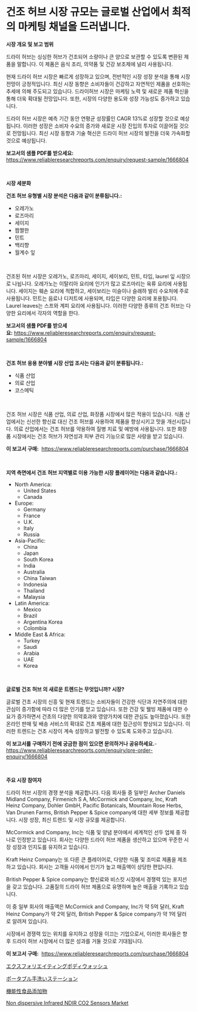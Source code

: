 <p><h1>건조 허브 시장 규모는 글로벌 산업에서 최적의 마케팅 채널을 드러냅니다.</h1></p><p><strong>시장 개요 및 보고 범위</strong></p>
<p><p>드라이 허브는 싱싱한 허브가 건조되어 소량이나 큰 양으로 보관할 수 있도록 변환된 제품을 말합니다. 이 제품은 음식 조리, 의약품 및 건강 보조제에 널리 사용됩니다.</p><p>현재 드라이 허브 시장은 빠르게 성장하고 있으며, 전반적인 시장 성장 분석을 통해 시장 전망이 긍정적입니다. 최신 시장 동향은 소비자들이 건강하고 자연적인 제품을 선호하는 추세에 의해 주도되고 있습니다. 드라이허브 시장은 마케팅 노력 및 새로운 제품 혁신을 통해 더욱 확대될 전망입니다. 또한, 시장의 다양한 용도와 성장 가능성도 증가하고 있습니다.</p><p>드라이 허브 시장은 예측 기간 동안 연평균 성장률인 CAGR 13%로 성장할 것으로 예상됩니다. 이러한 성장은 소비자 수요의 증가와 새로운 시장 진입의 투자로 이끌어질 것으로 전망됩니다. 최신 시장 동향과 기술 혁신은 드라이 허브 시장의 발전을 더욱 가속화할 것으로 예상됩니다.</p></p>
<p><strong>보고서의 샘플 PDF를 받으세요:</strong> <a href="https://www.reliableresearchreports.com/enquiry/request-sample/1666804">https://www.reliableresearchreports.com/enquiry/request-sample/1666804</a></p>
<p>&nbsp;</p>
<p><strong>시장 세분화</strong></p>
<p><strong>건조 허브 유형별 시장 분석은 다음과 같이 분류됩니다.:</strong></p>
<p><ul><li>오레가노</li><li>로즈마리</li><li>세이지</li><li>짭짤한</li><li>민트</li><li>백리향</li><li>월계수 잎</li></ul></p>
<p>&nbsp;</p>
<p><p>건조된 허브 시장은 오레가노, 로즈마리, 세이지, 세이보리, 민트, 타입, laurel 잎 시장으로 나뉩니다. 오레가노는 이탈리아 요리에 인기가 많고 로즈마리는 육류 요리에 사용됩니다. 세이지는 훼손 요리에 적합하고, 세이보리는 미슬이나 슬래하 발리 수요처에 주로 사용됩니다. 민트는 음료나 디저트에 사용되며, 타입은 다양한 요리에 포용됩니다. Laurel leaves는 스프와 계피 요리에 사용됩니다. 이러한 다양한 종류의 건조 허브는 다양한 요리에서 각자의 역할을 한다.</p></p>
<p><strong>보고서의 샘플 PDF를 받으세요:</strong>&nbsp;<a href="https://www.reliableresearchreports.com/enquiry/request-sample/1666804">https://www.reliableresearchreports.com/enquiry/request-sample/1666804</a></p>
<p>&nbsp;</p>
<p><strong> 건조 허브 응용 분야별 시장 산업 조사는 다음과 같이 분류됩니다.:</strong></p>
<p><ul><li>식품 산업</li><li>의료 산업</li><li>코스메틱</li></ul></p>
<p>&nbsp;</p>
<p><p>건조 허브 시장은 식품 산업, 의료 산업, 화장품 시장에서 많은 적용이 있습니다. 식품 산업에서는 신선한 향신료 대신 건조 허브를 사용하여 제품을 향상시키고 맛을 개선시킵니다. 의료 산업에서는 건조 허브를 약용하여 질병 치료 및 예방에 사용됩니다. 또한 화장품 시장에서는 건조 허브가 자연성과 피부 관리 기능으로 많은 사랑을 받고 있습니다.</p></p>
<p><strong>이 보고서 구매:</strong>&nbsp; <a href="https://www.reliableresearchreports.com/purchase/1666804">https://www.reliableresearchreports.com/purchase/1666804</a></p>
<p>&nbsp;</p>
<p><strong>지역 측면에서 건조 허브 지역별로 이용 가능한 시장 플레이어는 다음과 같습니다.:</strong></p>
<p><ul>
    <li>
        North America:
        <ul>
            <li>United States</li>
            <li>Canada</li>
        </ul>
    </li>
    <li>
        Europe:
        <ul>
            <li>Germany</li>
            <li>France</li>
            <li>U.K.</li>
            <li>Italy</li>
            <li>Russia</li>
        </ul>
    </li>
    <li>
        Asia-Pacific:
        <ul>
            <li>China</li>
            <li>Japan</li>
            <li>South Korea</li>
            <li>India</li>
            <li>Australia</li>
            <li>China Taiwan</li>
            <li>Indonesia</li>
            <li>Thailand</li>
            <li>Malaysia</li>
        </ul>
    </li>
    <li>
        Latin America:
        <ul>
            <li>Mexico</li>
            <li>Brazil</li>
            <li>Argentina Korea</li>
            <li>Colombia</li>
        </ul>
    </li>
    <li>
        Middle East & Africa:
        <ul>
            <li>Turkey</li>
            <li>Saudi</li>
            <li>Arabia</li>
            <li>UAE</li>
            <li>Korea</li>
        </ul>
    </li>
    </ul></p>
<p>&nbsp;</p>
<p><strong>글로벌 건조 허브 의 새로운 트렌드는 무엇입니까? 시장?</strong></p>
<p><p>글로벌 건초 시장의 신흥 및 현재 트렌드는 소비자들이 건강한 식단과 자연주의에 대한 관심이 증가함에 따라 더 많은 인기를 얻고 있습니다. 또한 건강 및 웰빙 제품에 대한 수요가 증가하면서 건초의 다양한 의약효과와 영양가치에 대한 관심도 높아졌습니다. 또한 온라인 판매 및 배송 서비스의 확대로 건초 제품에 대한 접근성이 향상되고 있습니다. 이러한 트렌드는 건초 시장이 계속 성장하고 발전할 수 있도록 도와주고 있습니다.</p></p>
<p><strong>이 보고서를 구매하기 전에 궁금한 점이 있으면 문의하거나 공유하세요.</strong>- <a href="https://www.reliableresearchreports.com/enquiry/pre-order-enquiry/1666804">https://www.reliableresearchreports.com/enquiry/pre-order-enquiry/1666804</a></p>
<p>&nbsp;</p>
<p><strong>주요 시장 참여자</strong></p>
<p><p>드라이 허브 시장의 경쟁 분석을 제공합니다. 다음 회사들 중 일부인 Archer Daniels Midland Company, Firmenich S A, McCormick and Company, Inc, Kraft Heinz Company, Dohler GmbH, Pacific Botanicals, Mountain Rose Herbs, Van Drunen Farms, British Pepper & Spice company에 대한 세부 정보를 제공합니다. 시장 성장, 최신 트렌드 및 시장 규모를 제공합니다.</p><p>McCormick and Company, Inc는 식품 및 양념 분야에서 세계적인 선두 업체 중 하나로 인정받고 있습니다. 회사는 다양한 드라이 허브 제품을 생산하고 있으며 꾸준한 시장 성장과 인지도를 유지하고 있습니다.</p><p>Kraft Heinz Company는 또 다른 큰 플레이어로, 다양한 식품 및 조미료 제품을 제조하고 있습니다. 회사는 고객들 사이에서 인기가 높고 매출액이 상당한 편입니다.</p><p>British Pepper & Spice company는 향신료와 비스킷 시장에서 경쟁력 있는 포지션을 갖고 있습니다. 고품질의 드라이 허브 제품으로 유명하며 높은 매출을 기록하고 있습니다.</p><p>이 중 일부 회사의 매출액은 McCormick and Company, Inc가 약 5억 달러, Kraft Heinz Company가 약 2억 달러, British Pepper & Spice company가 약 1억 달러로 알려져 있습니다.</p><p>시장에서 경쟁력 있는 위치를 유지하고 성장을 이끄는 기업으로서, 이러한 회사들은 향후 드라이 허브 시장에서 더 많은 성과를 거둘 것으로 기대됩니다.</p></p>
<p><strong>이 보고서 구매:</strong>&nbsp;&nbsp;<a href="https://www.reliableresearchreports.com/purchase/1666804">https://www.reliableresearchreports.com/purchase/1666804</a></p>
<p><p><a href="https://github.com/one-cool-chick/Market-Research-Report-List-1/blob/main/524759315433.md">エクスフォリエイティングボディウォッシュ</a></p><p><a href="https://github.com/avbqbctihcbe2/Market-Research-Report-List-1/blob/main/710513615434.md">ポータブル手洗いステーション</a></p><p><a href="https://github.com/luffiazaza/Market-Research-Report-List-1/blob/main/477322715435.md">機能性食品添加物</a></p><p><a href="https://github.com/danielneavesallisons03mba/Market-Research-Report-List-1/blob/main/non-dispersive-infrared-ndir-co2-sensors-market.md">Non dispersive Infrared NDIR CO2 Sensors Market</a></p></p>
